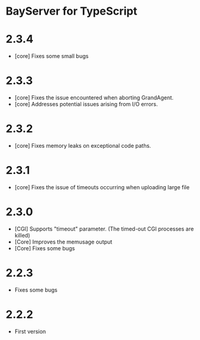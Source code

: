 # BayServer for TypeScript

# 2.3.4

- [core] Fixes some small bugs

# 2.3.3

- [core] Fixes the issue encountered when aborting GrandAgent.
- [core] Addresses potential issues arising from I/O errors.

# 2.3.2

- [core] Fixes memory leaks on exceptional code paths.

# 2.3.1

- [core] Fixes the issue of timeouts occurring when uploading large file

# 2.3.0

- [CGI] Supports "timeout" parameter. (The timed-out CGI processes are killed)
- [Core] Improves the memusage output
- [Core] Fixes some bugs

# 2.2.3

- Fixes some bugs

# 2.2.2

- First version

